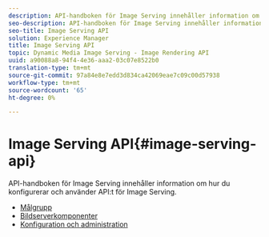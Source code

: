 ```yaml
---
description: API-handboken för Image Serving innehåller information om hur du konfigurerar och använder API:t för Image Serving.
seo-description: API-handboken för Image Serving innehåller information om hur du konfigurerar och använder API:t för Image Serving.
seo-title: Image Serving API
solution: Experience Manager
title: Image Serving API
topic: Dynamic Media Image Serving - Image Rendering API
uuid: a90088a8-94f4-4e36-aaa2-03c07e8522b0
translation-type: tm+mt
source-git-commit: 97a84e8e7edd3d834ca42069eae7c09c00d57938
workflow-type: tm+mt
source-wordcount: '65'
ht-degree: 0%

---
```



# Image Serving API{#image-serving-api}

API-handboken för Image Serving innehåller information om hur du konfigurerar och använder API:t för Image Serving.

* [Målgrupp](c-intended-audience.md)
* [Bildserverkomponenter](r-components.md)
* [Konfiguration och administration](c-configuration-and-administration/c-configuration-and-administration.md)
